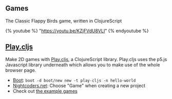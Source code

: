## Games

The Classic Flappy Birds game, written in ClojureScript

{% youtube %}
"https://youtu.be/KZjFVdU8VLI"
{% endyoutube %}


## [Play.cljs](https://github.com/oakes/play-cljs)

Make 2D games with [Play.cljs](https://github.com/oakes/play-cljs), a ClojureScript library. Play.cljs uses the p5.js Javascript library underneath which allows you to make use of the whole browser page.

* [Boot](http://boot-clj.com/): `boot -d boot/new new -t play-cljs -n hello-world`
* [Nightcoders.net](http://nightcoders.net/): Choose "Game" when creating a new project
* Check out [the example games](https://github.com/oakes/play-cljs-examples)
